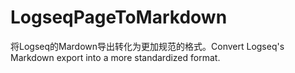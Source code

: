 # LogseqPageToMarkdown
将Logseq的Mardown导出转化为更加规范的格式。Convert Logseq's Markdown export into a more standardized format.
